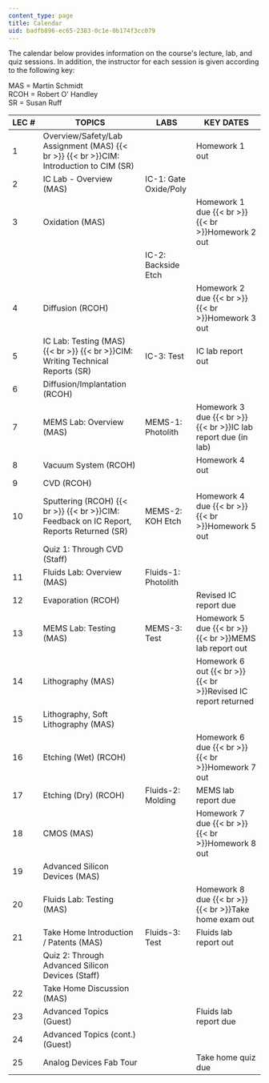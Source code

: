 ```yaml
---
content_type: page
title: Calendar
uid: badfb896-ec65-2383-0c1e-0b174f3cc079
---
```


The calendar below provides information on the course's lecture, lab, and quiz sessions. In addition, the instructor for each session is given according to the following key:

MAS = Martin Schmidt  
RCOH = Robert O' Handley  
SR = Susan Ruff

| LEC # | TOPICS | LABS | KEY DATES |
| --- | --- | --- | --- |
| 1 | Overview/Safety/Lab Assignment (MAS)  {{< br >}}  {{< br >}}CIM: Introduction to CIM (SR) |  | Homework 1 out |
| 2 | IC Lab - Overview (MAS) | IC-1: Gate Oxide/Poly |  |
| 3 | Oxidation (MAS) |  | Homework 1 due  {{< br >}}  {{< br >}}Homework 2 out |
|  |  | IC-2: Backside Etch |  |
| 4 | Diffusion (RCOH) |  | Homework 2 due  {{< br >}}  {{< br >}}Homework 3 out |
| 5 | IC Lab: Testing (MAS)  {{< br >}}  {{< br >}}CIM: Writing Technical Reports (SR) | IC-3: Test | IC lab report out |
| 6 | Diffusion/Implantation (RCOH) |  |  |
| 7 | MEMS Lab: Overview (MAS) | MEMS-1: Photolith | Homework 3 due  {{< br >}}  {{< br >}}IC lab report due (in lab) |
| 8 | Vacuum System (RCOH) |  | Homework 4 out |
| 9 | CVD (RCOH) |  |  |
| 10 | Sputtering (RCOH)  {{< br >}}  {{< br >}}CIM: Feedback on IC Report, Reports Returned (SR) | MEMS-2: KOH Etch | Homework 4 due  {{< br >}}  {{< br >}}Homework 5 out |
|  | Quiz 1: Through CVD (Staff) |  |  |
| 11 | Fluids Lab: Overview (MAS) | Fluids-1: Photolith |  |
| 12 | Evaporation (RCOH) |  | Revised IC report due |
| 13 | MEMS Lab: Testing (MAS) | MEMS-3: Test | Homework 5 due  {{< br >}}  {{< br >}}MEMS lab report out |
| 14 | Lithography (MAS) |  | Homework 6 out  {{< br >}}  {{< br >}}Revised IC report returned |
| 15 | Lithography, Soft Lithography (MAS) |  |  |
| 16 | Etching (Wet) (RCOH) |  | Homework 6 due  {{< br >}}  {{< br >}}Homework 7 out |
| 17 | Etching (Dry) (RCOH) | Fluids-2: Molding | MEMS lab report due |
| 18 | CMOS (MAS) |  | Homework 7 due  {{< br >}}  {{< br >}}Homework 8 out |
| 19 | Advanced Silicon Devices (MAS) |  |  |
| 20 | Fluids Lab: Testing (MAS) |  | Homework 8 due  {{< br >}}  {{< br >}}Take home exam out |
| 21 | Take Home Introduction / Patents (MAS) | Fluids-3: Test | Fluids lab report out |
|  | Quiz 2: Through Advanced Silicon Devices (Staff) |  |  |
| 22 | Take Home Discussion (MAS) |  |  |
| 23 | Advanced Topics (Guest) |  | Fluids lab report due |
| 24 | Advanced Topics (cont.) (Guest) |  |  |
| 25 | Analog Devices Fab Tour |  | Take home quiz due